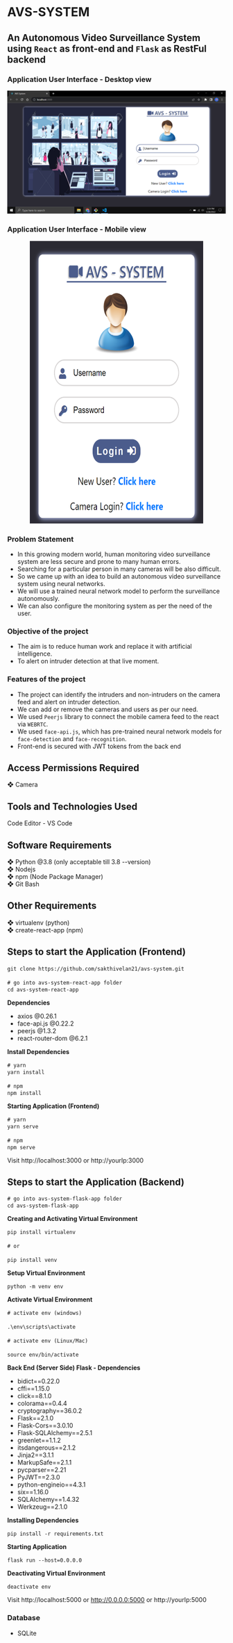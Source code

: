 # AVS-SYSTEM

## An Autonomous Video Surveillance System using `React` as front-end and `Flask` as RestFul backend

### Application User Interface - Desktop view

![Desktop view](https://github.com/sakthivelan21/avs-system/blob/main/screenshots/avs_system-desktop_view.png?raw=true)

### Application User Interface - Mobile view 

<p align="center">
  <img  src="https://github.com/sakthivelan21/avs-system/blob/main/screenshots/avs_system-mobile_view.png?raw=true" width="400" height="650" alt="demo-mobile-image"/>
</p>

### Problem Statement
+ In this growing modern world, human monitoring video surveillance system are less
secure and prone to many human errors.   
+ Searching for a particular person in many cameras will be also difficult.  
+ So we came up with an idea to build an autonomous video surveillance system using
neural networks.   
+ We will use a trained neural network model to perform the surveillance autonomously.   
+ We can also configure the monitoring system as per the need of the user.  

### Objective of the project
+ The aim is to reduce human work and replace it with artificial intelligence.   
+ To alert on intruder detection at that live moment.  

### Features of the project
+ The project can identify the intruders and non-intruders on the camera feed and alert on intruder detection.
+ We can add or remove the cameras and users as per our need.
+ We used `Peerjs` library to connect the mobile camera feed to the react via `WEBRTC`.
+ We used `face-api.js`, which has pre-trained neural network models for `face-detection` and `face-recognition`.
+ Front-end is secured with JWT tokens from the back end

## Access Permissions Required

❖ Camera  

## Tools and Technologies Used

Code Editor - VS Code  

## Software Requirements

❖ Python @3.8 (only acceptable till 3.8 --version)  
❖ Nodejs  
❖ npm (Node Package Manager)  
❖ Git Bash

## Other Requirements

❖ virtualenv (python)  
❖ create-react-app (npm)

## Steps to start the Application (Frontend)

```
git clone https://github.com/sakthivelan21/avs-system.git

# go into avs-system-react-app folder
cd avs-system-react-app 
```
**Dependencies**
+ axios @0.26.1
+ face-api.js @0.22.2
+ peerjs @1.3.2
+ react-router-dom @6.2.1

**Install Dependencies**

```
# yarn
yarn install

# npm
npm install
```

**Starting Application (Frontend)**

```
# yarn
yarn serve

# npm
npm serve
```

Visit http://localhost:3000 or http://yourIp:3000


## Steps to start the Application (Backend)

```
# go into avs-system-flask-app folder
cd avs-system-flask-app 
```

**Creating and Activating Virtual Environment**

```
pip install virtualenv

# or

pip install venv
```

**Setup Virtual Environment**

```
python -m venv env
```

**Activate Virtual Environment**

```
# activate env (windows)

.\env\scripts\activate

# activate env (Linux/Mac)

source env/bin/activate
```
**Back End (Server Side) Flask - Dependencies**

+ bidict==0.22.0
+ cffi==1.15.0
+ click==8.1.0
+ colorama==0.4.4
+ cryptography==36.0.2
+ Flask==2.1.0
+ Flask-Cors==3.0.10
+ Flask-SQLAlchemy==2.5.1
+ greenlet==1.1.2
+ itsdangerous==2.1.2
+ Jinja2==3.1.1
+ MarkupSafe==2.1.1
+ pycparser==2.21
+ PyJWT==2.3.0
+ python-engineio==4.3.1
+ six==1.16.0
+ SQLAlchemy==1.4.32
+ Werkzeug==2.1.0

**Installing Dependencies**

```
pip install -r requirements.txt
```

**Starting Application**

```
flask run --host=0.0.0.0
```

**Deactivating Virtual Environment**

```
deactivate env
```

Visit http://localhost:5000 or http://0.0.0.0:5000 or http://yourIp:5000


### Database

+ SQLite

